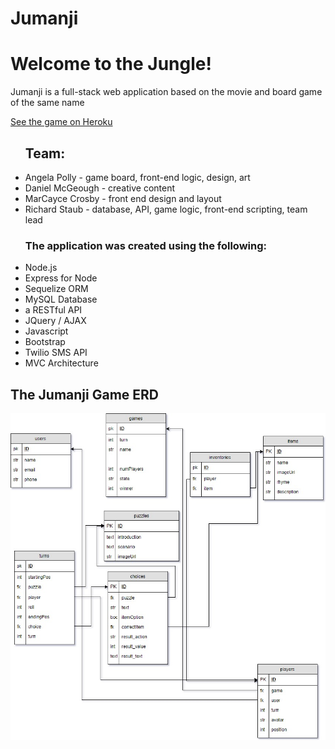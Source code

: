 # Jumanji

<h1>Welcome to the Jungle!</h1>

<p>Jumanji is a full-stack web application based on the movie and board game of the same name</p>

<a href="http://guarded-tor-71480.herokuapp.com/">See the game on Heroku</a>

<ul><h2>Team:</h2>
  <li>Angela Polly - game board, front-end logic, design, art</li>
  <li>Daniel McGeough - creative content</li>
  <li>MarCayce Crosby - front end design and layout</li>
  <li>Richard Staub - database, API, game logic, front-end scripting, team lead</li>
</ul>

<ul><h3>The application was created using the following:</h3>
<li>Node.js</li>
<li>Express for Node</li>
<li>Sequelize ORM</li>
<li>MySQL Database</li>
<li>a RESTful API</li>
<li>JQuery / AJAX</li>
<li>Javascript</li>
<li>Bootstrap</li>
<li>Twilio SMS API</li>
<li>MVC Architecture</li>
</ul>

<h2>The Jumanji Game ERD</h2>
<img src="erd.jpg" alt="ERD">